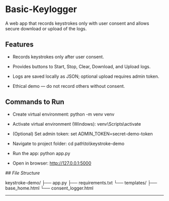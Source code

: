 # Basic-Keylogger
A web app that records keystrokes only with user consent and allows secure download or upload of the logs.


## Features

* Records keystrokes only after user consent.

* Provides buttons to Start, Stop, Clear, Download, and Upload logs.

* Logs are saved locally as JSON; optional upload requires admin token.

* Ethical demo — do not record others without consent.


## Commands to Run

* Create virtual environment: python -m venv venv

* Activate virtual environment (Windows): venv\Scripts\activate

* (Optional) Set admin token: set ADMIN_TOKEN=secret-demo-token

* Navigate to project folder: cd path\to\keystroke-demo

* Run the app: python app.py

* Open in browser: http://127.0.0.1:5000



*## File Structure*

keystroke-demo/
├── app.py
├── requirements.txt
└── templates/
    ├── base_home.html
    └── consent_logger.html




    


---
